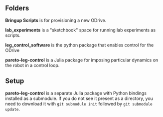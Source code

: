 
## Folders
**Bringup Scripts** is for provisioning a new ODrive.

**lab\_experiments** is a "sketchbook" space for running lab experiments as scripts.

**leg\_control\_software** is the python package that enables control for the ODrive

**pareto-leg-control** is a Julia package for imposing particular dynamics on the robot in a control loop.

## Setup
**pareto-leg-control** is a separate Julia package with Python bindings installed as a submodule.
If you do not see it present as a directory, you need to download it with `git submodule init` followed by `git submodule update`.
